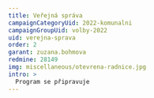```yaml
---
title: Veřejná správa
campaignCategoryUid: 2022-komunalni
campaignGroupUid: volby-2022
uid: verejna-sprava
order: 2
garant: zuzana.bohmova
redmine: 28149  
img: miscellaneous/otevrena-radnice.jpg
intro: >
  Program se připravuje
---
```

